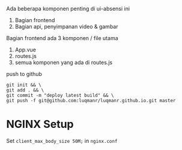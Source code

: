 Ada beberapa komponen penting di ui-absensi ini

1. Bagian frontend
2. Bagian api, penyimpanan video & gambar

Bagian frontend ada 3 komponen / file utama

1. App.vue
2. routes.js
3. semua komponen yang ada di routes.js

push to github
```
git init && \
git add . && \
git commit -m "deploy latest build" && \
git push -f git@github.com:luqmanr/luqmanr.github.io.git master
```


# NGINX Setup

Set `client_max_body_size 50M;` in `nginx.conf`
